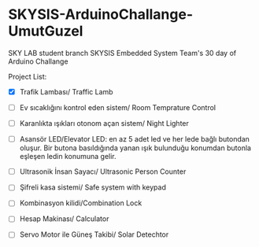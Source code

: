 # SKYSIS-ArduinoChallange-UmutGuzel
SKY LAB student branch SKYSIS Embedded System Team's 30 day of Arduino Challange

Project List:

  * [x] Trafik Lambası/ Traffic Lamb
  * [ ] Ev sıcaklığını kontrol eden sistem/ Room Temprature Control
  * [ ] Karanlıkta ışıkları otonom açan sistem/ Night Lighter
  * [ ] Asansör LED/Elevator LED: en az 5 adet led ve her lede bağlı butondan oluşur. Bir butona basıldığında yanan ışık bulunduğu konumdan butonla eşleşen ledin konumuna gelir.
  * [ ] Ultrasonik İnsan Sayacı/ Ultrasonic Person Counter
  * [ ] Şifreli kasa sistemi/ Safe system with keypad
  * [ ] Kombinasyon kilidi/Combination Lock
  * [ ] Hesap Makinası/ Calculator
  * [ ] Servo Motor ile Güneş Takibi/ Solar Detechtor

